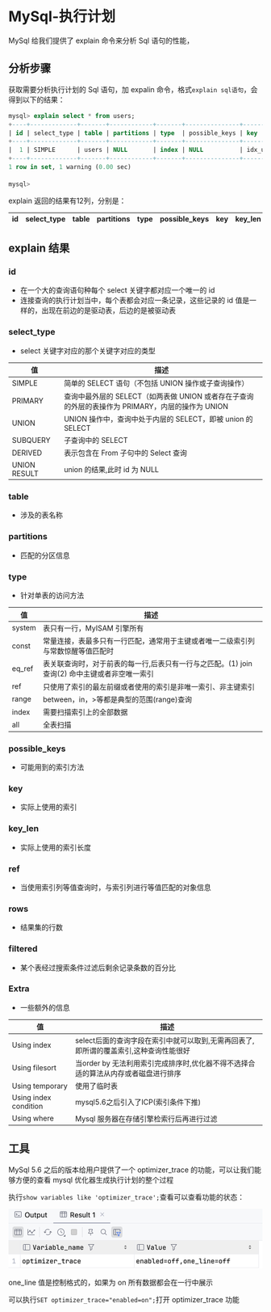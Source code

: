 # MySql-执行计划

MySql 给我们提供了 explain 命令来分析 Sql 语句的性能，

## 分析步骤

获取需要分析执行计划的 Sql 语句，加 expalin 命令，格式`explain sql语句`，会得到以下的结果：

```sql
mysql> explain select * from users; 
+----+-------------+-------+------------+-------+---------------+--------------+---------+------+------+----------+-------------+
| id | select_type | table | partitions | type  | possible_keys | key          | key_len | ref  | rows | filtered | Extra       |
+----+-------------+-------+------------+-------+---------------+--------------+---------+------+------+----------+-------------+
|  1 | SIMPLE      | users | NULL       | index | NULL          | idx_username | 259     | NULL |    1 |   100.00 | Using index |
+----+-------------+-------+------------+-------+---------------+--------------+---------+------+------+----------+-------------+
1 row in set, 1 warning (0.00 sec)

mysql> 
```

explain 返回的结果有12列，分别是：

| id   | select_type | table | partitions | type | possible_keys | key  | key_len | ref  | rows | filtered | Extra |
| ---- | ----------- | ----- | ---------- | ---- | ------------- | ---- | ------- | ---- | ---- | -------- | ----- |

## explain 结果

### id

- 在一个大的查询语句种每个 select 关键字都对应一个唯一的 id 
- 连接查询的执行计划当中，每个表都会对应一条记录，这些记录的 id 值是一样的，出现在前边的是驱动表，后边的是被驱动表

### select_type

- select 关键字对应的那个关键字对应的类型

| 值           | 描述                                                         |
| ------------ | ------------------------------------------------------------ |
| SIMPLE       | 简单的 SELECT 语句（不包括 UNION 操作或子查询操作）          |
| PRIMARY      | 查询中最外层的 SELECT（如两表做 UNION 或者存在子查询的外层的表操作为 PRIMARY，内层的操作为 UNION |
| UNION        | UNION 操作中，查询中处于内层的 SELECT，即被 union 的 SELECT  |
| SUBQUERY     | 子查询中的 SELECT                                            |
| DERIVED      | 表示包含在 From 子句中的 Select 查询                         |
| UNION RESULT | union 的结果,此时 id 为 NULL                                 |

### table

- 涉及的表名称

### partitions

- 匹配的分区信息

### type

- 针对单表的访问方法

| 值     | 描述                                                         |
| ------ | ------------------------------------------------------------ |
| system | 表只有一行，MyISAM 引擎所有                                  |
| const  | 常量连接，表最多只有一行匹配，通常用于主键或者唯一二级索引列与常数惊醒等值匹配时 |
| eq_ref | 表关联查询时，对于前表的每一行,后表只有一行与之匹配。(1) join查询(2) 命中主键或者非空唯一索引 |
| ref    | 只使用了索引的最左前缀或者使用的索引是非唯一索引、非主键索引 |
| range  | between，in，>等都是典型的范围(range)查询                    |
| index  | 需要扫描索引上的全部数据                                     |
| all    | 全表扫描                                                     |

### possible_keys

- 可能用到的索引方法

### key

- 实际上使用的索引

### key_len

- 实际上使用的索引长度

### ref

- 当使用索引列等值查询时，与索引列进行等值匹配的对象信息

### rows

- 结果集的行数

### filtered

- 某个表经过搜索条件过滤后剩余记录条数的百分比

### Extra

- 一些额外的信息

| 值                    | 描述                                                         |
| --------------------- | ------------------------------------------------------------ |
| Using index           | select后面的查询字段在索引中就可以取到,无需再回表了,即所谓的覆盖索引,这种查询性能很好 |
| Using filesort        | 当order by 无法利用索引完成排序时,优化器不得不选择合适的算法从内存或者磁盘进行排序 |
| Using temporary       | 使用了临时表                                                 |
| Using index condition | mysql5.6之后引入了ICP(索引条件下推)                          |
| Using where           | Mysql 服务器在存储引擎检索行后再进行过滤                     |

## 工具

MySql 5.6 之后的版本给用户提供了一个 optimizer_trace 的功能，可以让我们能够方便的查看 mysql 优化器生成执行计划的整个过程

执行`show variables like 'optimizer_trace';`查看可以查看功能的状态：

![Snipaste_2025-05-13_20-43-37](images/Snipaste_2025-05-13_20-43-37.png)

one_line 值是控制格式的，如果为 on 所有数据都会在一行中展示

可以执行`SET optimizer_trace="enabled=on";`打开 optimizer_trace 功能
